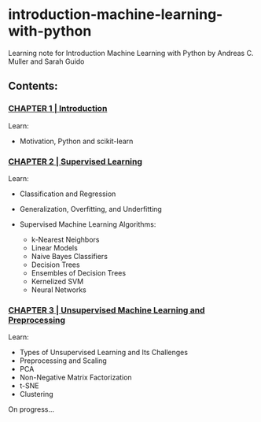 # introduction-machine-learning-with-python
 Learning note for Introduction Machine Learning with Python by Andreas C. Muller and Sarah Guido
 
 ## Contents:
 
 ### [CHAPTER 1 | Introduction](https://github.com/agusrichard/introduction-machine-learning-with-python/tree/master/Chapter1)

Learn: 

- Motivation, Python and scikit-learn

### [CHAPTER 2 | Supervised Learning](https://github.com/agusrichard/introduction-machine-learning-with-python/tree/master/Chapter2)

Learn:

- Classification and Regression
- Generalization, Overfitting, and Underfitting
- Supervised Machine Learning Algorithms:

  - k-Nearest Neighbors
  - Linear Models
  - Naive Bayes Classifiers
  - Decision Trees
  - Ensembles of Decision Trees
  - Kernelized SVM
  - Neural Networks

### [CHAPTER 3 | Unsupervised Machine Learning and Preprocessing](https://github.com/agusrichard/introduction-machine-learning-with-python/tree/master/Chapter3)

Learn:
 - Types of Unsupervised Learning and Its Challenges
 - Preprocessing and Scaling
 - PCA
 - Non-Negative Matrix Factorization
 - t-SNE
 - Clustering

On progress...
